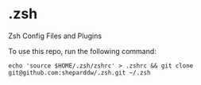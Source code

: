 # .zsh
Zsh Config Files and Plugins

To use this repo, run the following command:
```
echo 'source $HOME/.zsh/zshrc' > .zshrc && git clone git@github.com:sheparddw/.zsh.git ~/.zsh
```
